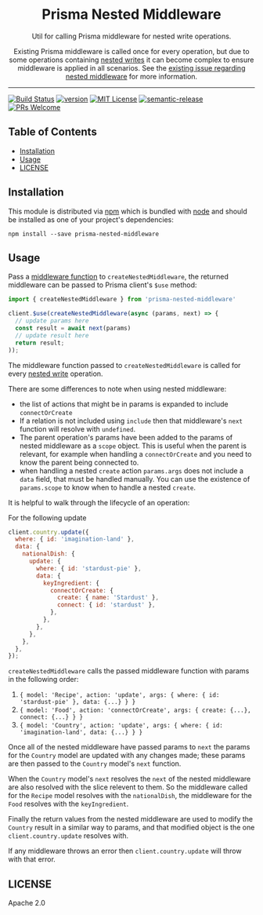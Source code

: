 <div align="center">
<h1>Prisma Nested Middleware</h1>

<p>Util for calling Prisma middleware for nested write operations.</p>

<p>Existing Prisma middleware is called once for every operation, but due to some operations containing <a href="https://www.prisma.io/docs/concepts/components/prisma-client/relation-queries#nested-writes">nested writes</a> it can become complex to ensure middleware is applied in all scenarios. See the <a href="https://github.com/prisma/prisma/issues/4211">existing issue regarding nested middleware</a> for more information.

</div>

<hr />

[![Build Status][build-badge]][build]
[![version][version-badge]][package]
[![MIT License][license-badge]][license]
[![semantic-release](https://img.shields.io/badge/%20%20%F0%9F%93%A6%F0%9F%9A%80-semantic--release-e10079.svg)](https://github.com/semantic-release/semantic-release)
[![PRs Welcome][prs-badge]][prs]

## Table of Contents

<!-- START doctoc generated TOC please keep comment here to allow auto update -->
<!-- DON'T EDIT THIS SECTION, INSTEAD RE-RUN doctoc TO UPDATE -->


- [Installation](#installation)
- [Usage](#usage)
- [LICENSE](#license)

<!-- END doctoc generated TOC please keep comment here to allow auto update -->

## Installation

This module is distributed via [npm][npm] which is bundled with [node][node] and
should be installed as one of your project's dependencies:

```
npm install --save prisma-nested-middleware
```

## Usage

Pass a [middleware function](https://www.prisma.io/docs/concepts/components/prisma-client/middleware) to `createNestedMiddleware`, the returned middleware can be passed to Prisma client's `$use` method:

```javascript
import { createNestedMiddleware } from 'prisma-nested-middleware'

client.$use(createNestedMiddleware(async (params, next) => {
  // update params here
  const result = await next(params)
  // update result here
  return result;
));
```

The middleware function passed to `createNestedMiddleware` is called for every
[nested write](https://www.prisma.io/docs/concepts/components/prisma-client/relation-queries#nested-writes) operation.

There are some differences to note when using nested middleware:
- the list of actions that might be in params is expanded to include `connectOrCreate`
- If a relation is not included using `include` then that middleware's `next` function will resolve with `undefined`.
- The parent operation's params have been added to the params of nested middleware as a `scope` object. This is useful when the parent is relevant, for example when handling a `connectOrCreate` and you need to know the parent being connected to.
- when handling a nested `create` action `params.args` does not include a `data` field, that must be handled manually. You can use the existence of `params.scope` to know when to handle a nested `create`.

It is helpful to walk through the lifecycle of an operation:

For the following update

```javascript
client.country.update({
  where: { id: 'imagination-land' },
  data: {
    nationalDish: {
      update: {
        where: { id: 'stardust-pie' },
        data: {
          keyIngredient: {
            connectOrCreate: {
              create: { name: 'Stardust' },
              connect: { id: 'stardust' },
            },
          },
        },
      },
    },
  },
});
```

`createNestedMiddleware` calls the passed middleware function with params in the following order:
1. `{ model: 'Recipe', action: 'update', args: { where: { id: 'stardust-pie' }, data: {...} } }`
2. `{ model: 'Food', action: 'connectOrCreate', args: { create: {...}, connect: {...} } }`
3. `{ model: 'Country', action: 'update', args: { where: { id: 'imagination-land', data: {...} } }`

Once all of the nested middleware have passed params to `next` the params for the `Country` model are updated with any changes made; these params are then passed to the `Country` model's `next` function.

When the `Country` model's `next` resolves the `next` of the nested middleware are also resolved with the slice relevent to them. So the middleware called for the `Recipe` model resolves with the `nationalDish`, the middleware for the `Food` resolves with the `keyIngredient`.

Finally the return values from the nested middleware are used to modify the `Country` result in a similar way to params,
and that modified object is the one `client.country.update` resolves with.

If any middleware throws an error then `client.country.update` will throw with that error.

## LICENSE

Apache 2.0

[npm]: https://www.npmjs.com/
[node]: https://nodejs.org
[build-badge]: https://github.com/olivierwilkinson/prisma-nested-middleware/workflows/prisma-nested-middleware/badge.svg
[build]: https://github.com/olivierwilkinson/prisma-nested-middleware/actions?query=branch%3Amaster+workflow%3Aprisma-nested-middleware
[version-badge]: https://img.shields.io/npm/v/prisma-nested-middleware.svg?style=flat-square
[package]: https://www.npmjs.com/package/prisma-nested-middleware
[downloads-badge]:https://img.shields.io/npm/dm/prisma-nested-middleware.svg?style=flat-square
[npmtrends]: http://www.npmtrends.com/prisma-nested-middleware
[license-badge]: https://img.shields.io/npm/l/prisma-nested-middleware.svg?style=flat-square
[license]: https://github.com/olivierwilkinson/prisma-nested-middleware/blob/master/LICENSE
[prs-badge]: https://img.shields.io/badge/PRs-welcome-brightgreen.svg?style=flat-square
[prs]: http://makeapullrequest.com
[coc-badge]: https://img.shields.io/badge/code%20of-conduct-ff69b4.svg?style=flat-square
[coc]: https://github.com/olivierwilkinson/prisma-nested-middleware/blob/master/other/CODE_OF_CONDUCT.md
